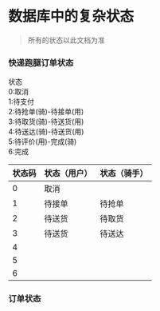 # 数据库中的复杂状态

> 所有的状态以此文档为准

### 快递跑腿订单状态

状态   
 0:取消   
 1:待支付   
 2:待抢单\(骑\)-待接单\(用\)   
 3:待取货\(骑\)-待送货\(用\)   
 4:待送达\(骑\)-待送货\(用\)   
 5:待评价\(用\)-完成\(骑\)   
 6:完成

| 状态码 | 状态（用户） | 状态（骑手） |
| :--- | :--- | :--- |
| 0 | 取消 |  |
| 1 | 待接单 | 待抢单 |
| 2 | 待送货 | 待取货 |
| 3 | 待送货 | 待送达 |
| 4 |  |  |
| 5 |  |  |
| 6 |  |  |

### 订单状态



